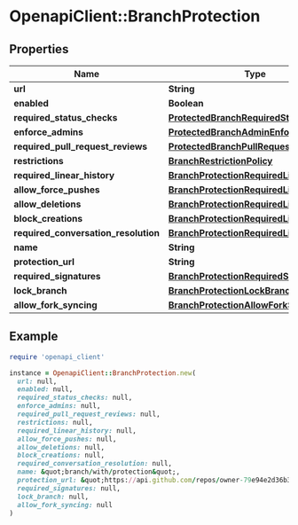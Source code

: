 # OpenapiClient::BranchProtection

## Properties

| Name | Type | Description | Notes |
| ---- | ---- | ----------- | ----- |
| **url** | **String** |  | [optional] |
| **enabled** | **Boolean** |  | [optional] |
| **required_status_checks** | [**ProtectedBranchRequiredStatusCheck**](ProtectedBranchRequiredStatusCheck.md) |  | [optional] |
| **enforce_admins** | [**ProtectedBranchAdminEnforced**](ProtectedBranchAdminEnforced.md) |  | [optional] |
| **required_pull_request_reviews** | [**ProtectedBranchPullRequestReview**](ProtectedBranchPullRequestReview.md) |  | [optional] |
| **restrictions** | [**BranchRestrictionPolicy**](BranchRestrictionPolicy.md) |  | [optional] |
| **required_linear_history** | [**BranchProtectionRequiredLinearHistory**](BranchProtectionRequiredLinearHistory.md) |  | [optional] |
| **allow_force_pushes** | [**BranchProtectionRequiredLinearHistory**](BranchProtectionRequiredLinearHistory.md) |  | [optional] |
| **allow_deletions** | [**BranchProtectionRequiredLinearHistory**](BranchProtectionRequiredLinearHistory.md) |  | [optional] |
| **block_creations** | [**BranchProtectionRequiredLinearHistory**](BranchProtectionRequiredLinearHistory.md) |  | [optional] |
| **required_conversation_resolution** | [**BranchProtectionRequiredLinearHistory**](BranchProtectionRequiredLinearHistory.md) |  | [optional] |
| **name** | **String** |  | [optional] |
| **protection_url** | **String** |  | [optional] |
| **required_signatures** | [**BranchProtectionRequiredSignatures**](BranchProtectionRequiredSignatures.md) |  | [optional] |
| **lock_branch** | [**BranchProtectionLockBranch**](BranchProtectionLockBranch.md) |  | [optional] |
| **allow_fork_syncing** | [**BranchProtectionAllowForkSyncing**](BranchProtectionAllowForkSyncing.md) |  | [optional] |

## Example

```ruby
require 'openapi_client'

instance = OpenapiClient::BranchProtection.new(
  url: null,
  enabled: null,
  required_status_checks: null,
  enforce_admins: null,
  required_pull_request_reviews: null,
  restrictions: null,
  required_linear_history: null,
  allow_force_pushes: null,
  allow_deletions: null,
  block_creations: null,
  required_conversation_resolution: null,
  name: &quot;branch/with/protection&quot;,
  protection_url: &quot;https://api.github.com/repos/owner-79e94e2d36b3fd06a32bb213/AAA_Public_Repo/branches/branch/with/protection/protection&quot;,
  required_signatures: null,
  lock_branch: null,
  allow_fork_syncing: null
)
```

